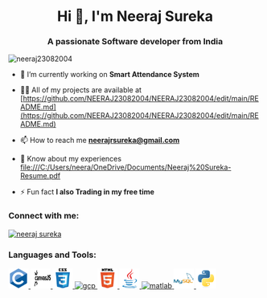 <h1 align="center">Hi 👋, I'm Neeraj Sureka</h1>
<h3 align="center">A passionate Software developer from India</h3>

<p align="left"> <img src="https://komarev.com/ghpvc/?username=neeraj23082004&label=Profile%20views&color=0e75b6&style=flat" alt="neeraj23082004" /> </p>



- 🔭 I’m currently working on **Smart Attendance System**

- 👨‍💻 All of my projects are available at [https://github.com/NEERAJ23082004/NEERAJ23082004/edit/main/README.md](https://github.com/NEERAJ23082004/NEERAJ23082004/edit/main/README.md)

- 📫 How to reach me **neerajrsureka@gmail.com**

- 📄 Know about my experiences [file:///C:/Users/neera/OneDrive/Documents/Neeraj%20Sureka-Resume.pdf](file:///C:/Users/neera/OneDrive/Documents/Neeraj%20Sureka-Resume.pdf)

- ⚡ Fun fact **I also Trading in my free time**

<h3 align="left">Connect with me:</h3>
<p align="left">
<a href="https://linkedin.com/in/neeraj sureka" target="blank"><img align="center" src="https://raw.githubusercontent.com/rahuldkjain/github-profile-readme-generator/master/src/images/icons/Social/linked-in-alt.svg" alt="neeraj sureka" height="30" width="40" /></a>
</p>

<h3 align="left">Languages and Tools:</h3>
<p align="left"> <a href="https://www.cprogramming.com/" target="_blank" rel="noreferrer"> <img src="https://raw.githubusercontent.com/devicons/devicon/master/icons/c/c-original.svg" alt="c" width="40" height="40"/> </a> <a href="https://canvasjs.com" target="_blank" rel="noreferrer"> <img src="https://raw.githubusercontent.com/Hardik0307/Hardik0307/master/assets/canvasjs-charts.svg" alt="canvasjs" width="40" height="40"/> </a> <a href="https://www.w3schools.com/css/" target="_blank" rel="noreferrer"> <img src="https://raw.githubusercontent.com/devicons/devicon/master/icons/css3/css3-original-wordmark.svg" alt="css3" width="40" height="40"/> </a> <a href="https://cloud.google.com" target="_blank" rel="noreferrer"> <img src="https://www.vectorlogo.zone/logos/google_cloud/google_cloud-icon.svg" alt="gcp" width="40" height="40"/> </a> <a href="https://www.w3.org/html/" target="_blank" rel="noreferrer"> <img src="https://raw.githubusercontent.com/devicons/devicon/master/icons/html5/html5-original-wordmark.svg" alt="html5" width="40" height="40"/> </a> <a href="https://www.java.com" target="_blank" rel="noreferrer"> <img src="https://raw.githubusercontent.com/devicons/devicon/master/icons/java/java-original.svg" alt="java" width="40" height="40"/> </a> <a href="https://www.mathworks.com/" target="_blank" rel="noreferrer"> <img src="https://upload.wikimedia.org/wikipedia/commons/2/21/Matlab_Logo.png" alt="matlab" width="40" height="40"/> </a> <a href="https://www.mysql.com/" target="_blank" rel="noreferrer"> <img src="https://raw.githubusercontent.com/devicons/devicon/master/icons/mysql/mysql-original-wordmark.svg" alt="mysql" width="40" height="40"/> </a> <a href="https://www.python.org" target="_blank" rel="noreferrer"> <img src="https://raw.githubusercontent.com/devicons/devicon/master/icons/python/python-original.svg" alt="python" width="40" height="40"/> </a> </p>
